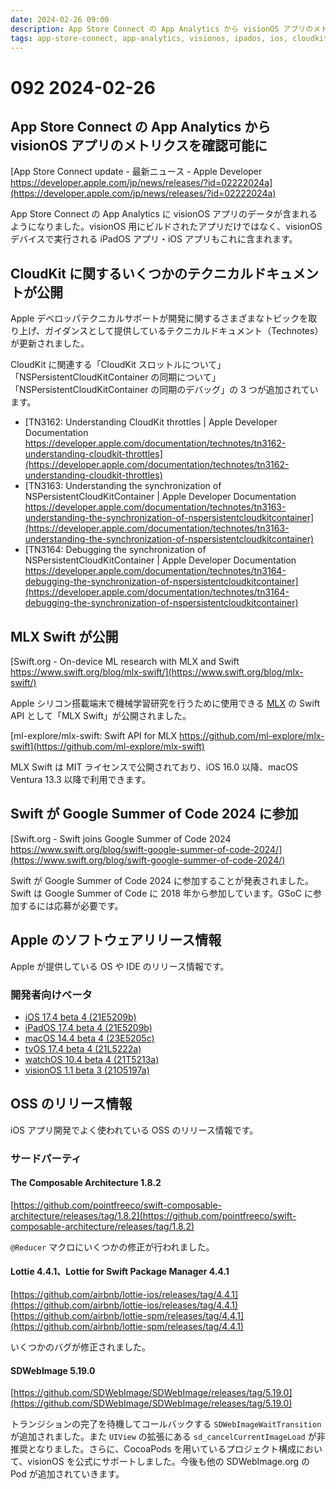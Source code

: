 ```yaml
---
date: 2024-02-26 09:00
description: App Store Connect の App Analytics から visionOS アプリのメトリクスを確認可能に、CloudKit に関するいくつかのテクニカルドキュメントが公開、MLX Swift が公開、ほか
tags: app-store-connect, app-analytics, visionos, ipados, ios, cloudkit, mlx-swift, google-summer-of-code, macos, watchos, tvos, the-composable-architecture, lottie, lottie-ios, lottie-spm, sdwebimage
---
```

# 092 2024-02-26

## App Store Connect の App Analytics から visionOS アプリのメトリクスを確認可能に

[App Store Connect update - 最新ニュース - Apple Developer https://developer.apple.com/jp/news/releases/?id=02222024a](https://developer.apple.com/jp/news/releases/?id=02222024a)

App Store Connect の App Analytics に visionOS アプリのデータが含まれるようになりました。visionOS 用にビルドされたアプリだけではなく、visionOS デバイスで実行される iPadOS アプリ・iOS アプリもこれに含まれます。

## CloudKit に関するいくつかのテクニカルドキュメントが公開

Apple デベロッパテクニカルサポートが開発に関するさまざまなトピックを取り上げ、ガイダンスとして提供しているテクニカルドキュメント（Technotes）が更新されました。
<!-- textlint-disable ja-technical-writing/sentence-length -->
CloudKit に関連する「CloudKit スロットルについて」「NSPersistentCloudKitContainer の同期について」「NSPersistentCloudKitContainer の同期のデバッグ」の 3 つが追加されています。
<!-- textlint-enable ja-technical-writing/sentence-length -->
- [TN3162: Understanding CloudKit throttles | Apple Developer Documentation https://developer.apple.com/documentation/technotes/tn3162-understanding-cloudkit-throttles](https://developer.apple.com/documentation/technotes/tn3162-understanding-cloudkit-throttles)
- [TN3163: Understanding the synchronization of NSPersistentCloudKitContainer | Apple Developer Documentation https://developer.apple.com/documentation/technotes/tn3163-understanding-the-synchronization-of-nspersistentcloudkitcontainer](https://developer.apple.com/documentation/technotes/tn3163-understanding-the-synchronization-of-nspersistentcloudkitcontainer)
- [TN3164: Debugging the synchronization of NSPersistentCloudKitContainer | Apple Developer Documentation https://developer.apple.com/documentation/technotes/tn3164-debugging-the-synchronization-of-nspersistentcloudkitcontainer](https://developer.apple.com/documentation/technotes/tn3164-debugging-the-synchronization-of-nspersistentcloudkitcontainer)

## MLX Swift が公開

[Swift.org - On-device ML research with MLX and Swift https://www.swift.org/blog/mlx-swift/](https://www.swift.org/blog/mlx-swift/)
<!-- textlint-disable ja-technical-writing/max-kanji-continuous-len -->
Apple シリコン搭載端末で機械学習研究を行うために使用できる [MLX](https://ml-explore.github.io/mlx/build/html/index.html) の Swift API として「MLX Swift」が公開されました。
<!-- textlint-enable ja-technical-writing/max-kanji-continuous-len -->
[ml-explore/mlx-swift: Swift API for MLX https://github.com/ml-explore/mlx-swift](https://github.com/ml-explore/mlx-swift)

MLX Swift は MIT ライセンスで公開されており、iOS 16.0 以降、macOS Ventura 13.3 以降で利用できます。

## Swift が Google Summer of Code 2024 に参加

[Swift.org - Swift joins Google Summer of Code 2024 https://www.swift.org/blog/swift-google-summer-of-code-2024/](https://www.swift.org/blog/swift-google-summer-of-code-2024/)

Swift が Google Summer of Code 2024 に参加することが発表されました。Swift は Google Summer of Code に 2018 年から参加しています。GSoC に参加するには応募が必要です。

## Apple のソフトウェアリリース情報

Apple が提供している OS や IDE のリリース情報です。

### 開発者向けベータ

- [iOS 17.4 beta 4 (21E5209b)](https://developer.apple.com/jp/news/releases/?id=02202024f)
- [iPadOS 17.4 beta 4 (21E5209b)](https://developer.apple.com/jp/news/releases/?id=02202024e)
- [macOS 14.4 beta 4 (23E5205c)](https://developer.apple.com/jp/news/releases/?id=02202024d)
- [tvOS 17.4 beta 4 (21L5222a)](https://developer.apple.com/jp/news/releases/?id=02202024c)
- [watchOS 10.4 beta 4 (21T5213a)](https://developer.apple.com/jp/news/releases/?id=02202024a)
- [visionOS 1.1 beta 3 (21O5197a)](https://developer.apple.com/jp/news/releases/?id=02202024b)

## OSS のリリース情報

iOS アプリ開発でよく使われている OSS のリリース情報です。

### サードパーティ

#### The Composable Architecture 1.8.2

[https://github.com/pointfreeco/swift-composable-architecture/releases/tag/1.8.2](https://github.com/pointfreeco/swift-composable-architecture/releases/tag/1.8.2)

`@Reducer` マクロにいくつかの修正が行われました。

#### Lottie 4.4.1、Lottie for Swift Package Manager 4.4.1

[https://github.com/airbnb/lottie-ios/releases/tag/4.4.1](https://github.com/airbnb/lottie-ios/releases/tag/4.4.1)
[https://github.com/airbnb/lottie-spm/releases/tag/4.4.1](https://github.com/airbnb/lottie-spm/releases/tag/4.4.1)

いくつかのバグが修正されました。

#### SDWebImage 5.19.0

[https://github.com/SDWebImage/SDWebImage/releases/tag/5.19.0](https://github.com/SDWebImage/SDWebImage/releases/tag/5.19.0)

トランジションの完了を待機してコールバックする `SDWebImageWaitTransition` が追加されました。また `UIView` の拡張にある `sd_cancelCurrentImageLoad` が非推奨となりました。さらに、CocoaPods を用いているプロジェクト構成において、visionOS を公式にサポートしました。今後も他の SDWebImage.org の Pod が追加されていきます。

